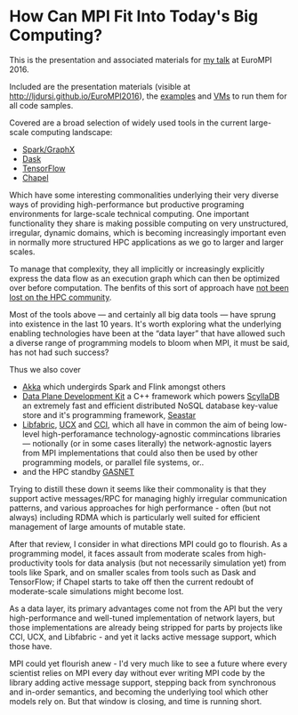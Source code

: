 # How Can MPI Fit Into Today's Big Computing?

This is the presentation and associated materials for [my talk](http://www.eurompi2016.ed.ac.uk/keynotes#dursi)
at EuroMPI 2016.

Included are the presentation materials (visible at http://ljdursi.github.io/EuroMPI2016), the [examples](./examples)
and [VMs](./vms) to run them for all code samples.

Covered are a broad selection of widely used tools in the current large-scale computing landscape:
* [Spark/GraphX](http://spark.apache.org)
* [Dask](http://dask.pydata.org)
* [TensorFlow](http://tensorflow.org)
* [Chapel](http://chapel.cray.com)

Which have some interesting commonalities underlying their very
diverse ways of providing high-performance but productive programing
environments for large-scale technical computing.  One important
functionality they share is making possible computing on very
unstructured, irregular, dynamic domains, which is becoming
increasingly important even in normally more structured HPC
applications as we go to larger and larger scales.

To manage that complexity, they all implicitly or increasingly
explicitly express the data flow as an execution graph which can
then be optimized over before computation.  The benfits of this
sort of approach have [not been lost on the HPC
community](http://icl.cs.utk.edu/parsec/).

Most of the tools above &mdash; and certainly all big data tools
&mdash; have sprung into existence in the last 10 years.  It's
worth exploring what the underlying enabling technologies have
been at the &ldquo;data layer&rdquo; that have allowed such a diverse
range of programming models to bloom when MPI, it must be said, 
has not had such success?

Thus we also cover
* [Akka](http://akka.io) which undergirds Spark and Flink amongst others
* [Data Plane Development Kit](http://dpdk.org) a C++ framework which powers [ScyllaDB](http://www.scylladb.com) an extremely fast and efficient distributed NoSQL database key-value store and it's programming framework, [Seastar](http://www.seastar-project.org)
* [Libfabric](https://ofiwg.github.io/libfabric/), [UCX](http://www.openucx.org) and [CCI](https://github.com/CCI/cci), which all have in common the aim of being low-level high-perforamance technology-agnostic commincations libraries &mdash; notionally (or in some cases literally) the network-agnostic layers from MPI implementations that could also then be used by other programming models, or parallel file systems, or..
* and the HPC standby [GASNET](https://gasnet.lbl.gov) 

Trying to distill these down it seems like their commonality is
that they support active messages/RPC for managing highly irregular
communication patterns, and various approaches for high performance -
often (but not always) including RDMA which is particularly well suited for
efficient management of large amounts of mutable state.

After that review, I consider in what directions MPI could go to
flourish. As a programming model, it faces assault from moderate
scales from high-productivity tools for data analysis (but not
necessarily simulation yet) from tools like Spark, and on smaller
scales from tools such as Dask and TensorFlow; if Chapel starts to
take off then the current redoubt of moderate-scale simulations
might become lost.

As a data layer, its primary advantages come not from the API but
the very high-performance and well-tuned implementation of network
layers, but those implementations are already being stripped for
parts by projects like CCI, UCX, and Libfabric - and yet it lacks
active message support, which those have.

MPI could yet flourish anew - I'd very much like to see a future
where every scientist relies on MPI every day without ever writing
MPI code by the library adding active message support, stepping
back from synchronous and in-order semantics, and becoming the
underlying tool which other models rely on.  But that window is
closing, and time is running short.
